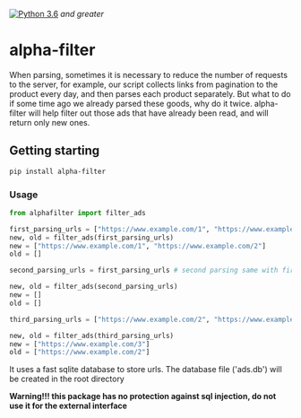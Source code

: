 [![Python 3.6](https://img.shields.io/badge/python-3.8-blue.svg)](https://www.python.org/downloads/release/python-360/) _and greater_

# alpha-filter

When parsing, sometimes it is necessary to reduce the number of requests to the server, for example, our script collects links from pagination to the product every day, and then parses each product separately. But what to do if some time ago we already parsed these goods, why do it twice. alpha-filter will help filter out those ads that have already been read, and will return only new ones.
 
## Getting starting
```sh
pip install alpha-filter
```

### Usage

```python
from alphafilter import filter_ads

first_parsing_urls = ["https://www.example.com/1", "https://www.example.com/2"]
new, old = filter_ads(first_parsing_urls)
new = ["https://www.example.com/1", "https://www.example.com/2"]
old = []

second_parsing_urls = first_parsing_urls # second parsing same with first

new, old = filter_ads(second_parsing_urls)
new = []
old = []

third_parsing_urls = ["https://www.example.com/2", "https://www.example.com/3"]

new, old = filter_ads(third_parsing_urls)
new = ["https://www.example.com/3"]
old = ["https://www.example.com/2"]
```
It uses a fast sqlite database to store urls. The database file ('ads.db') will be created in the root directory

__Warning!!! this package has no protection against sql injection, do not use it for the external interface__
